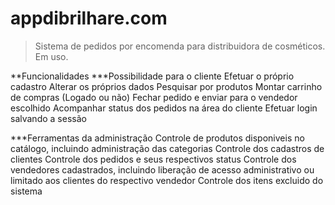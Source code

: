 # appdibrilhare.com

> Sistema de pedidos por encomenda para distribuidora de cosméticos. Em uso.

**Funcionalidades
  ***Possibilidade para o cliente
    Efetuar o próprio cadastro
    Alterar os próprios dados
    Pesquisar por produtos
    Montar carrinho de compras (Logado ou não)
    Fechar pedido e enviar para o vendedor escolhido
    Acompanhar status dos pedidos na área do cliente
    Efetuar login salvando a sessão
  
  ***Ferramentas da administração
    Controle de produtos disponiveis no catálogo, incluindo administração das categorias
    Controle dos cadastros de clientes
    Controle dos pedidos e seus respectivos status
    Controle dos vendedores cadastrados, incluindo liberação de acesso administrativo ou limitado aos clientes do respectivo vendedor
    Controle dos itens excluido do sistema 
